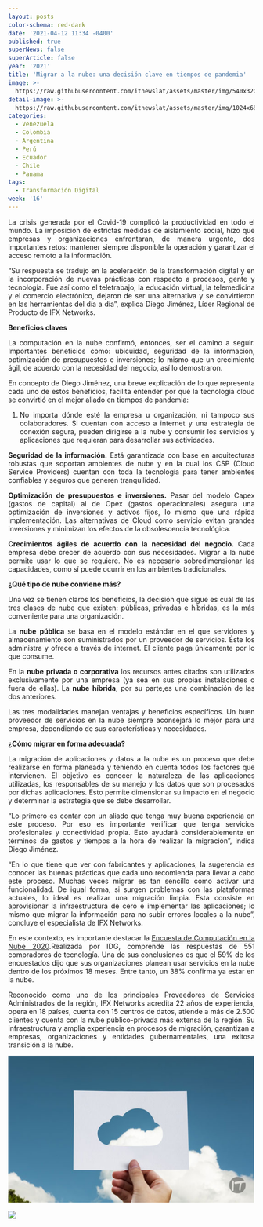 ```yaml
---
layout: posts
color-schema: red-dark
date: '2021-04-12 11:34 -0400'
published: true
superNews: false
superArticle: false
year: '2021'
title: 'Migrar a la nube: una decisión clave en tiempos de pandemia'
image: >-
  https://raw.githubusercontent.com/itnewslat/assets/master/img/540x320/Cloud-Computing-p.jpg
detail-image: >-
  https://raw.githubusercontent.com/itnewslat/assets/master/img/1024x680/Cloud-Computing-g.jpg
categories:
  - Venezuela
  - Colombia
  - Argentina
  - Perú
  - Ecuador
  - Chile
  - Panama
tags:
  - Transformación Digital
week: '16'
---
```

<p style="text-align: justify;">La crisis generada por el Covid-19 complicó la productividad en todo el mundo. La imposición de estrictas medidas de aislamiento social, hizo que empresas y organizaciones enfrentaran, de manera urgente, dos importantes retos: mantener siempre disponible la operación y garantizar el acceso remoto a la información.</p>
<p style="text-align: justify;">“Su respuesta se tradujo en la aceleración de la transformación digital y en la incorporación de nuevas prácticas con respecto a procesos, gente y tecnología. Fue así como el teletrabajo, la educación virtual, la telemedicina y el comercio electrónico, dejaron de ser una alternativa y se convirtieron en las herramientas del día a día”, explica Diego Jiménez, Líder Regional de Producto de IFX Networks.</p>
<p style="text-align: justify;"><strong>Beneficios claves</strong></p>
<p style="text-align: justify;">La computación en la nube confirmó, entonces, ser el camino a seguir. Importantes beneficios como: ubicuidad, seguridad de la información, optimización de presupuestos e inversiones; lo mismo que un crecimiento ágil, de acuerdo con la necesidad del negocio, así lo demostraron.</p>
<p style="text-align: justify;">En concepto de Diego Jiménez, una breve explicación de lo que representa cada uno de estos beneficios, facilita entender por qué la tecnología cloud se convirtió en el mejor aliado en tiempos de pandemia:</p>

<ol style="text-align: justify;">
	<li>No importa dónde esté la empresa u organización, ni tampoco sus colaboradores. Si cuentan con acceso a internet y una estrategia de conexión segura, pueden dirigirse a la nube y consumir los servicios y aplicaciones que requieran para desarrollar sus actividades.</li>
</ol>
<p style="text-align: justify;"><strong>Seguridad de la información.</strong> Está garantizada con base en arquitecturas robustas que soportan ambientes de nube y en la cual los CSP (Cloud Service Providers) cuentan con toda la tecnología para tener ambientes confiables y seguros que generen tranquilidad.</p>
<p style="text-align: justify;"><strong>Optimización de presupuestos e inversiones.</strong>  Pasar del modelo Capex (gastos de capital) al de Opex (gastos operacionales) asegura una optimización de inversiones y activos fijos, lo mismo que una rápida implementación. Las alternativas de Cloud como servicio evitan grandes inversiones y minimizan los efectos de la obsolescencia tecnológica.</p>
<p style="text-align: justify;"><strong>Crecimientos ágiles de acuerdo con la necesidad del negocio. </strong>Cada empresa debe crecer de acuerdo con sus necesidades. Migrar a la nube permite usar lo que se requiere. No es necesario sobredimensionar las capacidades, como sí puede ocurrir en los ambientes tradicionales.</p>
<p style="text-align: justify;"><strong>¿Qué tipo de nube conviene más?</strong></p>
<p style="text-align: justify;">Una vez se tienen claros los beneficios, la decisión que sigue es cuál de las tres clases de nube que existen: públicas, privadas e híbridas, es la más conveniente para una organización.</p>
<p style="text-align: justify;">La <strong>nube</strong> <strong>pública</strong> se basa en el modelo estándar en el que servidores y almacenamiento son suministrados por un proveedor de servicios. Éste los administra y ofrece a través de internet. El cliente paga únicamente por lo que consume.</p>
<p style="text-align: justify;">En la <strong>nube</strong> <strong>privada o corporativa</strong> los recursos antes citados son utilizados exclusivamente por una empresa (ya sea en sus propias instalaciones o fuera de ellas). La <strong>nube</strong> <strong>híbrida</strong>, por su parte,es una combinación de las dos anteriores.</p>
<p style="text-align: justify;">Las tres modalidades manejan ventajas y beneficios específicos. Un buen proveedor de servicios en la nube siempre aconsejará lo mejor para una empresa, dependiendo de sus características y necesidades.</p>
<p style="text-align: justify;"><strong>¿Cómo migrar en forma adecuada?</strong></p>
<p style="text-align: justify;">La migración de aplicaciones y datos a la nube es un proceso que debe realizarse en forma planeada y teniendo en cuenta todos los factores que intervienen. El objetivo es conocer la naturaleza de las aplicaciones utilizadas, los responsables de su manejo y los datos que son procesados por dichas aplicaciones. Esto permite dimensionar su impacto en el negocio y determinar la estrategia que se debe desarrollar.</p>
<p style="text-align: justify;">“Lo primero es contar con un aliado que tenga muy buena experiencia en este proceso. Por eso es importante verificar que tenga servicios profesionales y conectividad propia. Esto ayudará considerablemente en términos de gastos y tiempos a la hora de realizar la migración”, indica Diego Jiménez.</p>
<p style="text-align: justify;">“En lo que tiene que ver con fabricantes y aplicaciones, la sugerencia es conocer las buenas prácticas que cada uno recomienda para llevar a cabo este proceso. Muchas veces migrar es tan sencillo como activar una funcionalidad. De igual forma, si surgen problemas con las plataformas actuales, lo ideal es realizar una migración limpia. Esta consiste en aprovisionar la infraestructura de cero e implementar las aplicaciones; lo mismo que migrar la información para no subir errores locales a la nube”, concluye el especialista de IFX Networks.</p>
<p style="text-align: justify;">En este contexto, es importante destacar la <a href="https://www.infoworld.com/article/3561269/the-2020-idg-cloud-computing-survey.html">Encuesta de Computación en la Nube 2020</a>.Realizada por IDG, comprende las respuestas de 551 compradores de tecnología. Una de sus conclusiones es que el 59% de los encuestados dijo que sus organizaciones planean usar servicios en la nube dentro de los próximos 18 meses. Entre tanto, un 38% confirma ya estar en la nube.</p>
<p style="text-align: justify;">Reconocido como uno de los principales Proveedores de Servicios Administrados de la región, IFX Networks acredita 22 años de experiencia, opera en 18 países, cuenta con 15 centros de datos, atiende a más de 2.500 clientes y cuenta con la nube público-privada más extensa de la región. Su infraestructura y amplia experiencia en procesos de migración, garantizan a empresas, organizaciones y entidades gubernamentales, una exitosa transición a la nube.</p>

![](https://raw.githubusercontent.com/itnewslat/assets/master/img/540x320/Cloud-Computing-p.jpg)


<img src="https://tracker.metricool.com/c3po.jpg?hash=56f88a41e39ab42c063cc51676587a04"/>